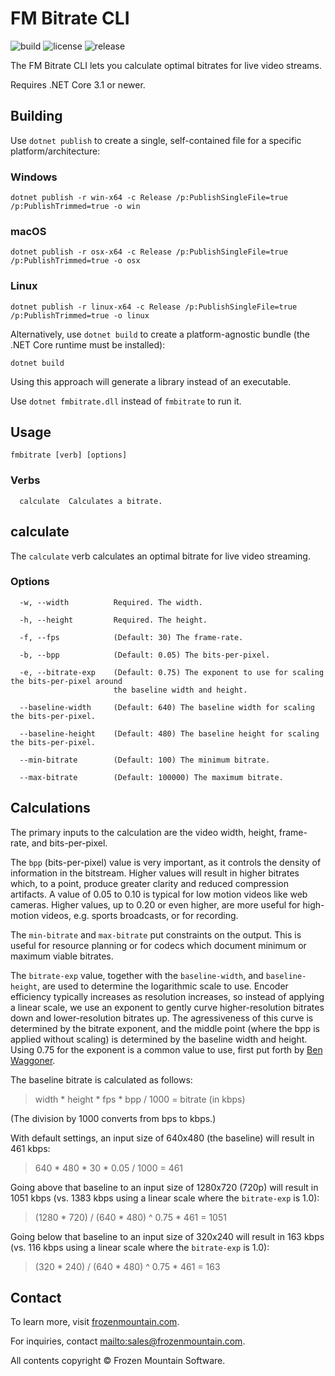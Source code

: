 # FM Bitrate CLI

![build](https://github.com/frozenmountain/fm-bitrate/workflows/build/badge.svg) ![license](https://img.shields.io/badge/License-MIT-yellow.svg) ![release](https://img.shields.io/github/v/release/frozenmountain/fm-bitrate.svg)

The FM Bitrate CLI lets you calculate optimal bitrates for live video streams.

Requires .NET Core 3.1 or newer.

## Building

Use `dotnet publish` to create a single, self-contained file for a specific platform/architecture:

### Windows

    dotnet publish -r win-x64 -c Release /p:PublishSingleFile=true /p:PublishTrimmed=true -o win

### macOS

    dotnet publish -r osx-x64 -c Release /p:PublishSingleFile=true /p:PublishTrimmed=true -o osx

### Linux

    dotnet publish -r linux-x64 -c Release /p:PublishSingleFile=true /p:PublishTrimmed=true -o linux

Alternatively, use `dotnet build` to create a platform-agnostic bundle (the .NET Core runtime must be installed):

    dotnet build

Using this approach will generate a library instead of an executable.

Use `dotnet fmbitrate.dll` instead of `fmbitrate` to run it.

## Usage

    fmbitrate [verb] [options]

### Verbs

      calculate  Calculates a bitrate.

## calculate

The `calculate` verb calculates an optimal bitrate for live video streaming.

### Options

      -w, --width          Required. The width.

      -h, --height         Required. The height.

      -f, --fps            (Default: 30) The frame-rate.

      -b, --bpp            (Default: 0.05) The bits-per-pixel.

      -e, --bitrate-exp    (Default: 0.75) The exponent to use for scaling the bits-per-pixel around
                           the baseline width and height.

      --baseline-width     (Default: 640) The baseline width for scaling the bits-per-pixel.

      --baseline-height    (Default: 480) The baseline height for scaling the bits-per-pixel.

      --min-bitrate        (Default: 100) The minimum bitrate.

      --max-bitrate        (Default: 100000) The maximum bitrate.

## Calculations

The primary inputs to the calculation are the video width, height, frame-rate, and bits-per-pixel.

The `bpp` (bits-per-pixel) value is very important, as it controls the density of information in the bitstream. Higher values will result in higher bitrates which, to a point, produce greater clarity and reduced compression artifacts. A value of 0.05 to 0.10 is typical for low motion videos like web cameras. Higher values, up to 0.20 or even higher, are more useful for high-motion videos, e.g. sports broadcasts, or for recording.

The `min-bitrate` and `max-bitrate` put constraints on the output. This is useful for resource planning or for codecs which document minimum or maximum viable bitrates.

The `bitrate-exp` value, together with the `baseline-width`, and `baseline-height`, are used to determine the logarithmic scale to use. Encoder efficiency typically increases as resolution increases, so instead of applying a linear scale, we use an exponent to gently curve higher-resolution bitrates down and lower-resolution bitrates up. The agressiveness of this curve is determined by the bitrate exponent, and the middle point (where the bpp is applied without scaling) is determined by the baseline width and height. Using 0.75 for the exponent is a common value to use, first put forth by [Ben Waggoner](https://www.amazon.com/Compression-Great-Video-Audio-Master-ebook/dp/B00BEGBYUO).

The baseline bitrate is calculated as follows:

> width \* height \* fps \* bpp / 1000 = bitrate (in kbps)

(The division by 1000 converts from bps to kbps.)

With default settings, an input size of 640x480 (the baseline) will result in 461 kbps:

> 640 \* 480 \* 30 \* 0.05 / 1000 = 461

Going above that baseline to an input size of 1280x720 (720p) will result in 1051 kbps (vs. 1383 kbps using a linear scale where the `bitrate-exp` is 1.0):

> (1280 \* 720) / (640 \* 480) ^ 0.75 \* 461 = 1051

Going below that baseline to an input size of 320x240 will result in 163 kbps (vs. 116 kbps using a linear scale where the `bitrate-exp` is 1.0):

> (320 \* 240) / (640 \* 480) ^ 0.75 \* 461 = 163

## Contact

To learn more, visit [frozenmountain.com](https://www.frozenmountain.com).

For inquiries, contact <mailto:sales@frozenmountain.com>.

All contents copyright © Frozen Mountain Software.
